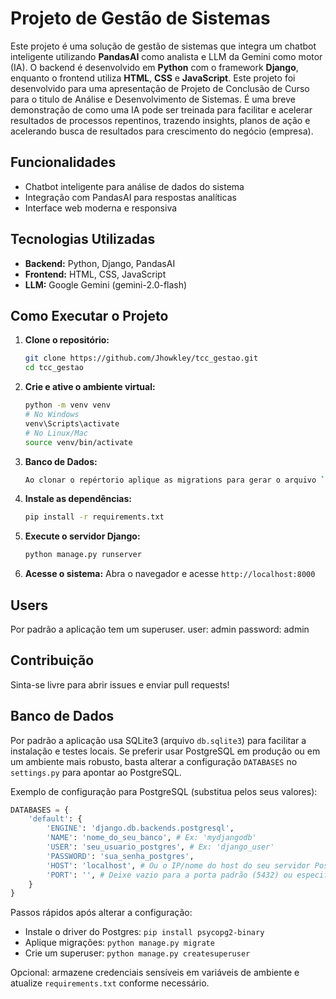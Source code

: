 # Projeto de Gestão de Sistemas

Este projeto é uma solução de gestão de sistemas que integra um chatbot inteligente utilizando **PandasAI** como analista e LLM da Gemini como motor (IA). O backend é desenvolvido em **Python** com o framework **Django**, enquanto o frontend utiliza **HTML**, **CSS** e **JavaScript**. Este projeto foi desenvolvido para uma apresentação de Projeto de Conclusão de Curso para o titulo de Análise e Desenvolvimento de Sistemas. É uma breve demonstração de como uma IA pode ser treinada para facilitar e acelerar resultados de processos repentinos, trazendo insights, planos de ação e acelerando busca de resultados para crescimento do negócio (empresa).

## Funcionalidades

- Chatbot inteligente para análise de dados do sistema
- Integração com PandasAI para respostas analíticas
- Interface web moderna e responsiva

## Tecnologias Utilizadas

- **Backend:** Python, Django, PandasAI
- **Frontend:** HTML, CSS, JavaScript
- **LLM:** Google Gemini (gemini-2.0-flash)

## Como Executar o Projeto

1. **Clone o repositório:**
    ```bash
    git clone https://github.com/Jhowkley/tcc_gestao.git
    cd tcc_gestao
    ```

2. **Crie e ative o ambiente virtual:**
    ```bash
    python -m venv venv
    # No Windows
    venv\Scripts\activate
    # No Linux/Mac
    source venv/bin/activate
    ```
3. **Banco de Dados:**
    ```bash
    Ao clonar o repértorio aplique as migrations para gerar o arquivo `db.sqlite3`
    ```
3. **Instale as dependências:**
    ```bash
    pip install -r requirements.txt
    ```

4. **Execute o servidor Django:**
    ```bash
    python manage.py runserver
    ```

5. **Acesse o sistema:**
    Abra o navegador e acesse `http://localhost:8000`

## Users

Por padrão a aplicação tem um superuser.
user: admin
password: admin

## Contribuição

Sinta-se livre para abrir issues e enviar pull requests!

## Banco de Dados

Por padrão a aplicação usa SQLite3 (arquivo `db.sqlite3`) para facilitar a instalação e testes locais. Se preferir usar PostgreSQL em produção ou em um ambiente mais robusto, basta alterar a configuração `DATABASES` no `settings.py` para apontar ao PostgreSQL. 

Exemplo de configuração para PostgreSQL (substitua pelos seus valores):

```python
DATABASES = {
    'default': {
        'ENGINE': 'django.db.backends.postgresql',
        'NAME': 'nome_do_seu_banco', # Ex: 'mydjangodb'
        'USER': 'seu_usuario_postgres', # Ex: 'django_user'
        'PASSWORD': 'sua_senha_postgres',
        'HOST': 'localhost', # Ou o IP/nome do host do seu servidor Postgres
        'PORT': '', # Deixe vazio para a porta padrão (5432) ou especifique
    }
}
```

Passos rápidos após alterar a configuração:
- Instale o driver do Postgres: `pip install psycopg2-binary`
- Aplique migrações: `python manage.py migrate`
- Crie um superuser: `python manage.py createsuperuser`

Opcional: armazene credenciais sensíveis em variáveis de ambiente e atualize `requirements.txt` conforme necessário.
